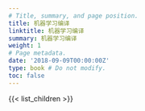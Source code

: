 ```yaml
---
# Title, summary, and page position.
title: 机器学习编译
linktitle: 机器学习编译
summary: 机器学习编译
weight: 1
# Page metadata.
date: '2018-09-09T00:00:00Z'
type: book # Do not modify.
toc: false
---
```


{{< list_children >}}